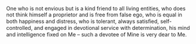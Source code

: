 One who is not envious but is a kind friend to all living entities, who does not think himself a proprietor and is free from false ego, who is equal in both happiness and distress, who is tolerant, always satisﬁed, self-controlled, and engaged in devotional service with determination, his mind and intelligence ﬁxed on Me – such a devotee of Mine is very dear to Me.